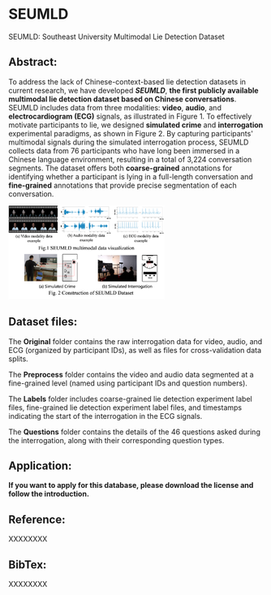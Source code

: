 # SEUMLD

SEUMLD: Southeast University Multimodal Lie Detection Dataset

## Abstract:

To address the lack of Chinese-context-based lie detection datasets in current research, we have developed ***SEUMLD***, **the first publicly available multimodal lie detection dataset based on Chinese conversations**. SEUMLD includes data from three modalities: **video**, **audio**, and **electrocardiogram (ECG)** signals, as illustrated in Figure 1. To effectively motivate participants to lie, we designed **simulated crime** and **interrogation** experimental paradigms, as shown in Figure 2. By capturing participants' multimodal signals during the simulated interrogation process, SEUMLD collects data from 76 participants who have long been immersed in a Chinese language environment, resulting in a total of 3,224 conversation segments. The dataset offers both **coarse-grained** annotations for identifying whether a participant is lying in a full-length conversation and **fine-grained** annotations that provide precise segmentation of each conversation.

<img src="SEUMLD.png" alt="image-20241218095520013" style="zoom:30%;" />

## Dataset files:

The **Original** folder contains the raw interrogation data for video, audio, and ECG (organized by participant IDs), as well as files for cross-validation data splits.

The **Preprocess** folder contains the video and audio data segmented at a fine-grained level (named using participant IDs and question numbers).

The **Labels** folder includes coarse-grained lie detection experiment label files, fine-grained lie detection experiment label files, and timestamps indicating the start of the interrogation in the ECG signals.

The **Questions** folder contains the details of the 46 questions asked during the interrogation, along with their corresponding question types.

## Application:

**If you want to apply for this database, please download the license and follow the introduction.**

## Reference:

XXXXXXXX

## BibTex:

XXXXXXXX



